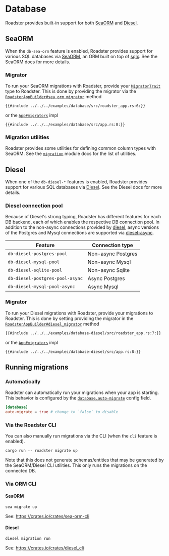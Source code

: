 # Database

<!--todo: Fix broken links once 0.7.0 is released-->

Roadster provides built-in support for both [SeaORM](https://docs.rs/sea-orm) and [Diesel](https://docs.rs/diesel).

## SeaORM

When the `db-sea-orm` feature is enabled, Roadster provides support for various SQL databases
via [SeaORM](https://docs.rs/sea-orm/), an ORM built on top of [sqlx](https://docs.rs/sqlx/latest/sqlx/).
See the SeaORM docs for more details.

### Migrator

To run your SeaORM migrations with Roadster, provide
your [`MigratorTrait`](https://docs.rs/sea-orm-migration/1.1.4/sea_orm_migration/migrator/trait.MigratorTrait.html) type
to Roadster. This is done by providing the migrator via the
[
`RoadsterAppBuilder#sea_orm_migrator`](https://docs.rs/roadster/0.7.0-beta/roadster/app/struct.RoadsterAppBuilder.html#method.sea_orm_migrator)
method

```rust,ignore
{{#include ../../../examples/database/src/roadster_app.rs:6:}}
```

or the
[`App#migrators`](https://docs.rs/roadster/0.7.0-beta/roadster/app/trait.App.html#method.migrators) impl

```rust,ignore
{{#include ../../../examples/database/src/app.rs:8:}}
```

### Migration utilities

Roadster provides some utilities for defining common column types with SeaORM. See
the [`migration`](https://docs.rs/roadster/latest/roadster/migration/index.html) module docs for the list of
utilities.

## Diesel

When one of the `db-diesel-*` features is enabled, Roadster provides support for various SQL databases
via [Diesel](https://docs.rs/diesel/). See the Diesel docs for more details.

### Diesel connection pool

Because of Diesel's strong typing, Roadster has different features for each DB backend, each of which enables the
respective DB connection pool. In addition to the non-async connections provided by [diesel](https://docs.rs/diesel),
async versions of the Postgres and Mysql connections are supported via [diesel-async](https://docs.rs/diesel-async).

| Feature                         | Connection type    |
|---------------------------------|--------------------|
| `db-diesel-postgres-pool`       | Non-async Postgres |          
| `db-diesel-mysql-pool`          | Non-async Mysql    |          
| `db-diesel-sqlite-pool`         | Non-async Sqlite   |          
| `db-diesel-postgres-pool-async` | Async Postgres     |          
| `db-diesel-mysql-pool-async`    | Async Mysql        |          

### Migrator

To run your Diesel migrations with Roadster, provide
your migrations to Roadster. This is done by setting providing the migrator in the
[
`RoadsterAppBuilder#diesel_migrator`](https://docs.rs/roadster/0.7.0-beta/roadster/app/struct.RoadsterAppBuilder.html#method.sea_orm_migrator)
method

```rust,ignore
{{#include ../../../examples/database-diesel/src/roadster_app.rs:7:}}
```

or the
[`App#migrators`](https://docs.rs/roadster/0.7.0-beta/roadster/app/trait.App.html#method.migrators) impl

```rust,ignore
{{#include ../../../examples/database-diesel/src/app.rs:8:}}
```

## Running migrations

### Automatically

Roadster can automatically run your migrations when your app is starting. This behavior is configured by the
[
`database.auto-migrate`](https://docs.rs/roadster/latest/roadster/config/database/struct.Database.html#structfield.auto_migrate)
config field.

```toml
[database]
auto-migrate = true # change to `false` to disable
```

### Via the Roadster CLI

You can also manually run migrations via the CLI (when the `cli` feature is enabled).

```shell
cargo run -- roadster migrate up
```

Note that this does not generate schemas/entities that may be generated by the SeaORM/Diesel CLI utilities. This only
runs the migrations on the connected DB.

### Via ORM CLI

#### SeaORM

```shell
sea migrate up
```

See: <https://crates.io/crates/sea-orm-cli>

#### Diesel

```shell
diesel migration run
```

See: <https://crates.io/crates/diesel_cli>

<style>
table  {
    width: 100%;
}
</style>